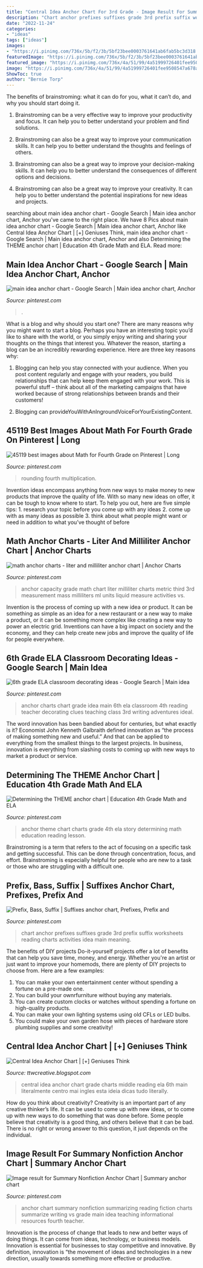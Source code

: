 ```yaml
---
title: "Central Idea Anchor Chart For 3rd Grade - Image Result For Summary Nonfiction Anchor Chart"
description: "Chart anchor prefixes suffixes grade 3rd prefix suffix worksheets reading charts activities idea main meaning"
date: "2022-11-24"
categories:
- "ideas"
tags: ["ideas"]
images:
- "https://i.pinimg.com/736x/5b/f2/3b/5bf23bee0003761641ab6fab5bc3d318.jpg"
featuredImage: "https://i.pinimg.com/736x/5b/f2/3b/5bf23bee0003761641ab6fab5bc3d318.jpg"
featured_image: "https://i.pinimg.com/736x/4a/51/99/4a51999726401fee9508547a678ac386.jpg"
image: "https://i.pinimg.com/736x/4a/51/99/4a51999726401fee9508547a678ac386.jpg"
ShowToc: true
author: "Bernie Torp"
---
```



The benefits of brainstroming: what it can do for you, what it can’t do, and why you should start doing it.
1. Brainstroming can be a very effective way to improve your productivity and focus. It can help you to better understand your problem and find solutions.
2. Brainstroming can also be a great way to improve your communication skills. It can help you to better understand the thoughts and feelings of others.

3. Brainstroming can also be a great way to improve your decision-making skills. It can help you to better understand the consequences of different options and decisions.

4. Brainstroming can also be a great way to improve your creativity. It can help you to better understand the potential inspirations for new ideas and projects.

	

		
searching about main idea anchor chart - Google Search | Main idea anchor chart, Anchor you've came to the right place. We have 8 Pics about main idea anchor chart - Google Search | Main idea anchor chart, Anchor like Central Idea Anchor Chart | [+] Geniuses Think, main idea anchor chart - Google Search | Main idea anchor chart, Anchor and also Determining the THEME anchor chart | Education 4th Grade Math and ELA. Read more:
		
    
## Main Idea Anchor Chart - Google Search | Main Idea Anchor Chart, Anchor

<img loading=lazy src="https://i.pinimg.com/736x/69/74/e8/6974e8f310dd600d6fa28d817d4d1d69.jpg" onerror="this.onerror=null;this.src='https://tse2.mm.bing.net/th?id=OIP._1uffPJ1otaQzEzCG_YGzAHaJ3&amp;pid=15.1';" alt="main idea anchor chart - Google Search | Main idea anchor chart, Anchor">

_Source: pinterest.com_

>. 

	

What is a blog and why should you start one?
There are many reasons why you might want to start a blog. Perhaps you have an interesting topic you’d like to share with the world, or you simply enjoy writing and sharing your thoughts on the things that interest you. Whatever the reason, starting a blog can be an incredibly rewarding experience. Here are three key reasons why: 
1) Blogging can help you stay connected with your audience. When you post content regularly and engage with your readers, you build relationships that can help keep them engaged with your work. This is powerful stuff – think about all of the marketing campaigns that have worked because of strong relationships between brands and their customers! 

2) Blogging can provideYouWithAnIngroundVoiceForYourExistingContent.

    
## 45119 Best Images About Math For Fourth Grade On Pinterest | Long

<img loading=lazy src="https://s-media-cache-ak0.pinimg.com/736x/bb/f4/2a/bbf42a70e3677e7f7e6aa0f15396c47a--rounding-anchor-chart-math-anchor-charts.jpg" onerror="this.onerror=null;this.src='https://tse3.mm.bing.net/th?id=OIP.a7GvZ99UUiAZ7OmbQvcrgwHaJ6&amp;pid=15.1';" alt="45119 best images about Math for Fourth Grade on Pinterest | Long">

_Source: pinterest.com_

>rounding fourth multiplication. 

	

Invention ideas encompass anything from new ways to make money to new products that improve the quality of life. With so many new ideas on offer, it can be tough to know where to start. To help you out, here are five simple tips: 1. research your topic before you come up with any ideas 2. come up with as many ideas as possible 3. think about what people might want or need in addition to what you’ve thought of before 
    
## Math Anchor Charts - Liter And Milliliter Anchor Chart | Anchor Charts

<img loading=lazy src="https://i.pinimg.com/736x/6b/e1/60/6be160b201ea74df10ad5d703c8aa233--math-anchor-charts-math-charts.jpg?b=t" onerror="this.onerror=null;this.src='https://tse1.mm.bing.net/th?id=OIP.qDKRvW4ZzkPmTMZA1rOG5gHaJK&amp;pid=15.1';" alt="math anchor charts - liter and milliliter anchor chart | Anchor Charts">

_Source: pinterest.com_

>anchor capacity grade math chart liter milliliter charts metric third 3rd measurement mass milliliters ml units liquid measure activities vs. 

	

Invention is the process of coming up with a new idea or product. It can be something as simple as an idea for a new restaurant or a new way to make a product, or it can be something more complex like creating a new way to power an electric grid. Inventions can have a big impact on society and the economy, and they can help create new jobs and improve the quality of life for people everywhere.

    
## 6th Grade ELA Classroom Decorating Ideas - Google Search | Main Idea

<img loading=lazy src="https://i.pinimg.com/originals/53/6d/30/536d301e3a105d77e49543f98bf49b09.jpg" onerror="this.onerror=null;this.src='https://tse4.mm.bing.net/th?id=OIP.MUAMOA4oBpp3QX2RYr47fgHaIy&amp;pid=15.1';" alt="6th grade ELA classroom decorating ideas - Google Search | Main idea">

_Source: pinterest.com_

>anchor charts chart grade idea main 6th ela classroom 4th reading teacher decorating clues teaching class 3rd writing adventures ideal. 

	

The word innovation has been bandied about for centuries, but what exactly is it? Economist John Kenneth Galbraith defined innovation as “the process of making something new and useful.” And that can be applied to everything from the smallest things to the largest projects. In business, innovation is everything from slashing costs to coming up with new ways to market a product or service.

    
## Determining The THEME Anchor Chart | Education 4th Grade Math And ELA

<img loading=lazy src="https://s-media-cache-ak0.pinimg.com/736x/cc/5a/f9/cc5af97423c8209de51fc8a0cae463f1.jpg" onerror="this.onerror=null;this.src='https://tse3.mm.bing.net/th?id=OIP.3BnzkQ-zINUqipIO6d4BeQHaJ3&amp;pid=15.1';" alt="Determining the THEME anchor chart | Education 4th Grade Math and ELA">

_Source: pinterest.com_

>anchor theme chart charts grade 4th ela story determining math education reading lesson. 

	

Brainstroming is a term that refers to the act of focusing on a specific task and getting successful. This can be done through concentration, focus, and effort. Brainstroming is especially helpful for people who are new to a task or those who are struggling with a difficult one.

    
## Prefix, Bass, Suffix | Suffixes Anchor Chart, Prefixes, Prefix And

<img loading=lazy src="https://i.pinimg.com/736x/5b/f2/3b/5bf23bee0003761641ab6fab5bc3d318.jpg" onerror="this.onerror=null;this.src='https://tse3.mm.bing.net/th?id=OIP.u1QqnlssaLueaJ_UVODu1AHaJ3&amp;pid=15.1';" alt="Prefix, Bass, Suffix | Suffixes anchor chart, Prefixes, Prefix and">

_Source: pinterest.com_

>chart anchor prefixes suffixes grade 3rd prefix suffix worksheets reading charts activities idea main meaning. 

	

The benefits of DIY projects
Do-it-yourself projects offer a lot of benefits that can help you save time, money, and energy. Whether you're an artist or just want to improve your homemods, there are plenty of DIY projects to choose from. Here are a few examples: 
1. You can make your own entertainment center without spending a fortune on a pre-made one. 
2. You can build your ownrfurniture without buying any materials. 
3. You can create custom clocks or watches without spending a fortune on high-quality products. 
4. You can make your own lighting systems using old CFLs or LED bulbs. 
5. You could make your own garden hose with pieces of hardware store plumbing supplies and some creativity!

    
## Central Idea Anchor Chart | [+] Geniuses Think

<img loading=lazy src="https://i.pinimg.com/736x/4a/51/99/4a51999726401fee9508547a678ac386.jpg" onerror="this.onerror=null;this.src='https://tse2.mm.bing.net/th?id=OIP.Wt6gbcV5lXclS7Z2ypGoBAHaKd&amp;pid=15.1';" alt="Central Idea Anchor Chart | [+] Geniuses Think">

_Source: ttwcreative.blogspot.com_

>central idea anchor chart grade charts middle reading ela 6th main literalmente centro mai ingles esta ideia dicas tudo literally. 

	

How do you think about creativity?
Creativity is an important part of any creative thinker’s life. It can be used to come up with new ideas, or to come up with new ways to do something that was done before. Some people believe that creativity is a good thing, and others believe that it can be bad. There is no right or wrong answer to this question, it just depends on the individual.

    
## Image Result For Summary Nonfiction Anchor Chart | Summary Anchor Chart

<img loading=lazy src="https://i.pinimg.com/originals/0f/e0/6c/0fe06cb61940ec5893ad6e7d4f73b2d8.jpg" onerror="this.onerror=null;this.src='https://tse4.mm.bing.net/th?id=OIP.tRxTcVIL5GoBIk9EzI7wdgHaJ3&amp;pid=15.1';" alt="Image result for Summary Nonfiction Anchor Chart | Summary anchor chart">

_Source: pinterest.com_

>anchor chart summary nonfiction summarizing reading fiction charts summarize writing vs grade main idea teaching informational resources fourth teacher. 

	

Innovation is the process of change that leads to new and better ways of doing things. It can come from ideas, technology, or business models. Innovation is essential for businesses to stay competitive and innovative. By definition, innovation is “the movement of ideas and technologies in a new direction, usually towards something more effective or productive.

